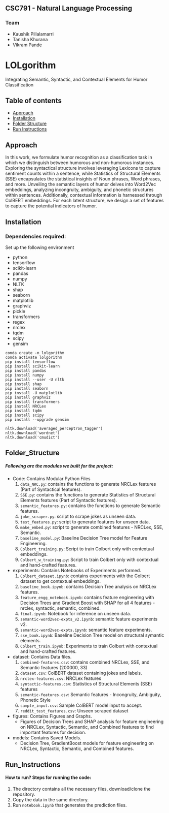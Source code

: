 ## CSC791 - Natural Language Processing

### Team 
- Kaushik Pillalamarri 
- Tanisha Khurana 
- Vikram Pande
  
# LOLgorithm
Integrating Semantic, Syntactic, and Contextual Elements for Humor Classification

## Table of contents
* [Approach](#Approach)
* [Installation](#Installation)
* [Folder Structure](#Folder_Structure)
* [Run Instructions](#Run_Instructions)




## Approach
In this work, we formulate humor recognition as a classification task in which we distinguish between humorous and non-humorous instances.
Exploring the syntactical structure involves leveraging Lexicons to capture sentiment counts within a sentence, while Statistics of Structural Elements (SSE) encapsulates the statistical insights of Noun phrases, Word phrases, and more. Unveiling the semantic layers of humor delves into Word2Vec embeddings, analyzing incongruity, ambiguity, and phonetic structures within sentences. Additionally, contextual information is harnessed through ColBERT embeddings. For each latent structure, we design a set of
features to capture the potential indicators of humor. 

## Installation
### Dependencies required:
Set up the following environment
* python 
* tensorflow 
* scikit-learn
* pandas
* numpy
* NLTK
* shap 
* seaborn 
* matplotlib
* graphviz
* pickle
* transformers
* regex
* nrclex
* tqdm
* scipy
* gensim
  
```
conda create -n lolgorithm
conda activate lolgorithm
pip install tensorflow
pip install scikit-learn
pip install pandas
pip install numpy
pip install --user -U nltk
pip install shap
pip install seaborn
pip install -U matplotlib
pip install graphviz
pip install transformers
pip install NRCLex
pip install tqdm
pip install scipy
pip install --upgrade gensim

nltk.download('averaged_perceptron_tagger')
nltk.download('wordnet')
nltk.download('cmudict')
```
## Folder_Structure
##### Following are the modules we built for the project:
- Code: Contains Modular Python Files
  1.  ```data_NRC.py```: contains the functions to generate NRCLex features (Part of Syntactical features).
  2.  ```SSE.py```: contains the functions to generate Statistics of Structural Elements features (Part of Syntactic features).
  3.  ```semantic_features.py```: contains the functions to generate Semantic features.
  4.  ```joke_scraper.py```: script to scrape jokes as unseen data.
  5.  ```test_features.py```: script to generate features for unseen data.
  6.  ```make_embed.py```: script to generate combined features - NRCLex, SSE, Semantic.
  7.  ```baseline_model.py```: Baseline Decision Tree model for Feature Engineering.
  8.  ```Colbert_training.py```: Script to train Colbert only with contextual embeddings.
  9.  ```Colbert_w_training.py```: Script to train Colbert only with contextual and hand-crafted features.
- experiments: Contains Notebooks of Experiments performed. 
  1.  ```Colbert_dataset.ipynb```: contains experiments with the Colbert dataset to get contextual embeddings.
  2.  ```baseline_book.ipynb```: contains Decision Tree analysis on NRCLex features.
  3.  ```feature_engg_notebook.ipynb```: contains feature engineering with Decision Trees and Gradient Boost with SHAP for all 4 features - nrclex, syntactic, semantic, combined.
  4.  ```final.ipynb```: Notebook for inference on unseen data.
  5.  ```semantic-word2vec-expts_v2.ipynb```: semantic feature experiments v2.
  6.  ```semantic-word2vec-expts.ipynb```: semantic feature experiments.
  7.  ```sse_book.ipynb```: Baseline Decision Tree model on structural symantic elements.
  8.  ```Colbert_train.ipynb```: Experiments to train Colbert with contextual and hand-crafted features.
- dataset: Contains Data files.
  1. ```combined-features.csv```: contains combined NRCLex, SSE, and Semantic features (200000, 33)
  2. ```dataset.csv```: ColBERT dataset containing jokes and labels.
  3. ```nrclex-features.csv```: NRCLex features
  4. ```syntactic-features.csv```: Statistics of Structural Elements (SSE) features
  5. ```semantic-features.csv```: Semantic features - Incongruity, Ambiguity, Phonetic Style
  6. ```sample_input.csv```: Sample ColBERT model input to accept.
  7. ```reddit_test_features.csv```: Unseen scraped dataset
- figures: Contains Figures and Graphs.
  - Figures of Decision Trees and SHAP analysis for feature engineering on NRCLex, Syntactic, Semantic, and Combined features to find important features for decision.
- models: Contains Saved Models.
  - Decision Tree, GradientBoost models for feature engineering on NRCLex, Syntactic, Semantic, and Combined features.

## Run_Instructions
#### How to run? Steps for running the code:
1. The directory contains all the necessary files, download/clone the repository.
2. Copy the data in the same  directory.
3. Run ```notebook.ipynb``` that generates the prediction files.
